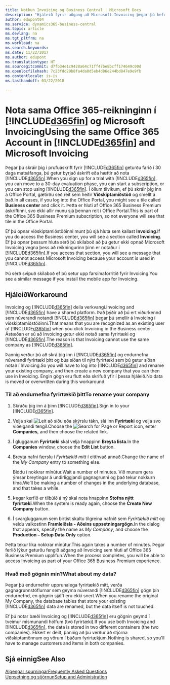 ```yaml
---
title: Notkun Invoicing og Business Central | Microsoft Docs
description: "Hjáleið fyrir aðgang að Microsoft Invoicing þegar þú hefur skráð þig fyrir Dynamics 365 Business Central."
author: edupont04
ms.service: dynamics365-business-central
ms.topic: article
ms.devlang: na
ms.tgt_pltfrm: na
ms.workload: na
ms.search.keywords: 
ms.date: 11/22/2017
ms.author: edupont
ms.translationtype: HT
ms.sourcegitcommit: d7fb34e1c9428a64c71ff47be8bcff174649c00d
ms.openlocfilehash: 7c23fdd29b8fa4da0d5eb4d86e244bd847e9e9fb
ms.contentlocale: is-is
ms.lasthandoff: 03/22/2018

---
```

# <a name="using-the-same-office-365-account-in-included365finincludesd365finlongmdmd-and-microsoft-invoicing"></a><span data-ttu-id="30a5f-103">Nota sama Office 365-reikninginn í [!INCLUDE[d365fin](includes/d365fin_long_md.md)] og Microsoft Invoicing</span><span class="sxs-lookup"><span data-stu-id="30a5f-103">Using the same Office 365 Account in [!INCLUDE[d365fin](includes/d365fin_long_md.md)] and Microsoft Invoicing</span></span>
<span data-ttu-id="30a5f-104">Þegar þú skráir þig í prufuáskrift fyrir [!INCLUDE[d365fin](includes/d365fin_md.md)] geturðu farið í 30 daga matsáfanga, þú getur byrjað áskrift eða hættir að nota [!INCLUDE[d365fin](includes/d365fin_md.md)].</span><span class="sxs-lookup"><span data-stu-id="30a5f-104">When you sign up for a trial with [!INCLUDE[d365fin](includes/d365fin_md.md)], you can move to a 30-day evaluation phase, you can start a subscription, or you can stop using [!INCLUDE[d365fin](includes/d365fin_md.md)].</span></span> <span data-ttu-id="30a5f-105">Í öllum tilvikum, ef þú skráir þig inn á Office Portal, gætirðu séð reit sem heitir **Viðskiptamiðstöð** og smellt á það.</span><span class="sxs-lookup"><span data-stu-id="30a5f-105">In all cases, if you log into the Office Portal, you might see a tile called **Business center** and click it.</span></span> <span data-ttu-id="30a5f-106">Þetta er hluti af Office 365 Business Premium áskriftinni, svo ekki allir munu sjá þennan reit í Office Portal.</span><span class="sxs-lookup"><span data-stu-id="30a5f-106">This is part of the Office 365 Business Premium subscription, so not everyone will see that tile in the Office Portal.</span></span>  

<span data-ttu-id="30a5f-107">Ef þú opnar viðskiptamiðstöðinni munt þú sjá hluta sem kallast **Invoicing**.</span><span class="sxs-lookup"><span data-stu-id="30a5f-107">If you do access the Business center, you will see a section called **Invoicing**.</span></span> <span data-ttu-id="30a5f-108">Ef þú opnar þessum hluta sérð þú skilaboð að þú getur ekki opnað Microsoft Invoicing vegna þess að reikningurinn þinn er notaður í [!INCLUDE[d365fin](includes/d365fin_md.md)].</span><span class="sxs-lookup"><span data-stu-id="30a5f-108">If you access that section, you will see a message that you cannot access Microsoft Invoicing because your account is used in [!INCLUDE[d365fin](includes/d365fin_md.md)].</span></span>  

<span data-ttu-id="30a5f-109">Þú sérð svipuð skilaboð ef þú setur upp farsímaforritið fyrir Invoicing.</span><span class="sxs-lookup"><span data-stu-id="30a5f-109">You see a similar message if you install the mobile app for Invoicing.</span></span>  

## <a name="workaround"></a><span data-ttu-id="30a5f-110">Hjáleið</span><span class="sxs-lookup"><span data-stu-id="30a5f-110">Workaround</span></span>
<span data-ttu-id="30a5f-111">Invoicing og [!INCLUDE[d365fin](includes/d365fin_md.md)] deila verkvangi.</span><span class="sxs-lookup"><span data-stu-id="30a5f-111">Invoicing and [!INCLUDE[d365fin](includes/d365fin_md.md)] have a shared platform.</span></span> <span data-ttu-id="30a5f-112">Það þýðir að þú ert viðurkennd sem núverandi notandi [!INCLUDE[d365fin](includes/d365fin_md.md)] þegar þú smellir á Invoicing í viðskiptamiðstöðinni.</span><span class="sxs-lookup"><span data-stu-id="30a5f-112">That means that you are recognized as an existing user of [!INCLUDE[d365fin](includes/d365fin_md.md)] when you click Invoicing in the Business center.</span></span> <span data-ttu-id="30a5f-113">Ástæðan er sú að Invoicing getur ekki notað sama fyrirtæki og [!INCLUDE[d365fin](includes/d365fin_md.md)].</span><span class="sxs-lookup"><span data-stu-id="30a5f-113">The reason is that Invoicing cannot use the same company as [!INCLUDE[d365fin](includes/d365fin_md.md)].</span></span>  

<span data-ttu-id="30a5f-114">Þannig verður þú að skrá þig inn í [!INCLUDE[d365fin](includes/d365fin_md.md)] og endurnefna núverandi fyrirtæki þitt og búa síðan til nýtt fyrirtæki sem þú getur síðan notað í Invoicing.</span><span class="sxs-lookup"><span data-stu-id="30a5f-114">So you will have to log into [!INCLUDE[d365fin](includes/d365fin_md.md)] and rename your existing company, and then create a new company that you can then use in Invoicing.</span></span> <span data-ttu-id="30a5f-115">Engin gögn eru flutt eða skrifuð yfir í þessa hjáleið.</span><span class="sxs-lookup"><span data-stu-id="30a5f-115">No data is moved or overwritten during this workaround.</span></span>

### <a name="to-rename-your-company"></a><span data-ttu-id="30a5f-116">Til að endurnefna fyrirtækið þitt</span><span class="sxs-lookup"><span data-stu-id="30a5f-116">To rename your company</span></span>
1.  <span data-ttu-id="30a5f-117">Skráðu þig inn á þinn [!INCLUDE[d365fin](includes/d365fin_md.md)].</span><span class="sxs-lookup"><span data-stu-id="30a5f-117">Sign in to your [!INCLUDE[d365fin](includes/d365fin_md.md)].</span></span>  
2.  <span data-ttu-id="30a5f-118">Velja skal ![Leit að síðu eða skýrslu](media/ui-search/search_small.png "Leit að síðu eða skýrslu táknið") tákn, slá inn **Fyrirtæki** og velja svo viðeigandi tengil.</span><span class="sxs-lookup"><span data-stu-id="30a5f-118">Choose the ![Search for Page or Report](media/ui-search/search_small.png "Search for Page or Report icon") icon, enter **Companies**, and then choose the related link.</span></span>  
3.  <span data-ttu-id="30a5f-119">Í glugganum **Fyrirtæki** skal velja hnappinn **Breyta lista**.</span><span class="sxs-lookup"><span data-stu-id="30a5f-119">In the **Companies** window, choose the **Edit List** button.</span></span>  
4.  <span data-ttu-id="30a5f-120">Breyta nafni færslu í *Fyrirtækið mitt* í eitthvað annað.</span><span class="sxs-lookup"><span data-stu-id="30a5f-120">Change the name of the *My Company* entry to something else.</span></span>  

    <span data-ttu-id="30a5f-121">Bíddu í nokkrar mínútur.</span><span class="sxs-lookup"><span data-stu-id="30a5f-121">Wait a number of minutes.</span></span> <span data-ttu-id="30a5f-122">Við munum gera ýmsar breytingar á undirliggjandi gagnagrunni og það tekur nokkurn tíma.</span><span class="sxs-lookup"><span data-stu-id="30a5f-122">We’ll be making a number of changes in the underlying database, and that takes a while.</span></span>
5.  <span data-ttu-id="30a5f-123">Þegar kerfið er tilbúið á ný skal nota hnappinn **Stofna nýtt fyrirtæki**.</span><span class="sxs-lookup"><span data-stu-id="30a5f-123">When the system is ready again, choose the **Create New Company** button.</span></span>  
6.  <span data-ttu-id="30a5f-124">Í svarglugganum sem birtist skaltu tilgreina nafnið sem *Fyrirtækið mitt* og veldu valkostinn **Framleiðsla - Aðeins uppsetningargögn**.</span><span class="sxs-lookup"><span data-stu-id="30a5f-124">In the dialog that appears, specify the name as *My Company*, and choose the **Production – Setup Data Only** option.</span></span>  

<span data-ttu-id="30a5f-125">Þetta tekur líka nokkrar mínútur.</span><span class="sxs-lookup"><span data-stu-id="30a5f-125">This again takes a number of minutes.</span></span> <span data-ttu-id="30a5f-126">Þegar ferlið lýkur geturðu fengið aðgang að Invoicing sem hluti af Office 365 Business Premium upplifun.</span><span class="sxs-lookup"><span data-stu-id="30a5f-126">When the process completes, you will be able to access Invoicing as part of your Office 365 Business Premium experience.</span></span>  

### <a name="what-about-my-data"></a><span data-ttu-id="30a5f-127">Hvað með gögnin mín?</span><span class="sxs-lookup"><span data-stu-id="30a5f-127">What about my data?</span></span>
<span data-ttu-id="30a5f-128">Þegar þú endurnefnir upprunalega fyrirtækið mitt, verða gagnagrunnstöflurnar sem geyma núverandi [!INCLUDE[d365fin](includes/d365fin_md.md)] gögn þín endurnefnd, en gögnin sjálft eru ekki snert.</span><span class="sxs-lookup"><span data-stu-id="30a5f-128">When you rename the original My Company, the database tables that store your existing [!INCLUDE[d365fin](includes/d365fin_md.md)] data are renamed, but the data itself is not touched.</span></span>  

<span data-ttu-id="30a5f-129">Ef þú notar bæði Invoicing og [!INCLUDE[d365fin](includes/d365fin_md.md)] eru gögnin geymd í tveimur mismunandi hólfum (tvö fyrirtæki).</span><span class="sxs-lookup"><span data-stu-id="30a5f-129">If you use both Invoicing and [!INCLUDE[d365fin](includes/d365fin_md.md)], the data is stored in two different containers (the two companies).</span></span> <span data-ttu-id="30a5f-130">Ekkert er deilt, þannig að þú verður að stjórna viðskiptamönnum og vörum í báðum fyrirtækjum.</span><span class="sxs-lookup"><span data-stu-id="30a5f-130">Nothing is shared, so you'll have to manage customers and items in both companies.</span></span>  

## <a name="see-also"></a><span data-ttu-id="30a5f-131">Sjá einnig</span><span class="sxs-lookup"><span data-stu-id="30a5f-131">See Also</span></span>
[<span data-ttu-id="30a5f-132">Algengar spurningar</span><span class="sxs-lookup"><span data-stu-id="30a5f-132">Frequently Asked Questions</span></span>](across-faq.md)  
[<span data-ttu-id="30a5f-133">Uppsetning og stjórnun</span><span class="sxs-lookup"><span data-stu-id="30a5f-133">Setup and Administration</span></span>](admin-setup-and-administration.md)  

